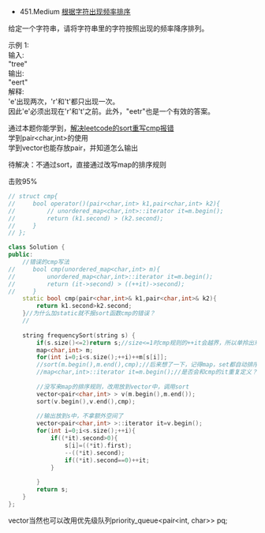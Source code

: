 - 451.Medium [根据字符出现频率排序](https://leetcode-cn.com/problems/sort-characters-by-frequency/)

给定一个字符串，请将字符串里的字符按照出现的频率降序排列。

示例 1:  
输入:  
"tree"  
输出:  
"eert"  
解释:  
'e'出现两次，'r'和't'都只出现一次。  
因此'e'必须出现在'r'和't'之前。此外，"eetr"也是一个有效的答案。  

通过本题你能学到，[解决leetcode的sort重写cmp报错](https://blog.csdn.net/qq_41562704/article/details/95908736)  
学到pair<char,int>的使用  
学到vector也能存放pair，并知道怎么输出  

待解决：不通过sort，直接通过改写map的排序规则

击败95%
```c++
// struct cmp{
//     bool operator()(pair<char,int> k1,pair<char,int> k2){
//         // unordered_map<char,int>::iterator it=m.begin();
//         return (k1.second) > (k2.second);
//     }
// };

class Solution {
public:
    //错误的cmp写法
//     bool cmp(unordered_map<char,int> m){
//         unordered_map<char,int>::iterator it=m.begin();
//         return (it->second) > ((++it)->second);
//     }
    static bool cmp(pair<char,int>& k1,pair<char,int>& k2){
        return k1.second>k2.second;
    }//为什么加static就不报sort函数cmp的错误？
    //
 
    string frequencySort(string s) {
        if(s.size()<=2)return s;//size<=1时cmp规则的++it会越界，所以单拎出来。
        map<char,int> m;
        for(int i=0;i<s.size();++i)++m[s[i]];
        //sort(m.begin(),m.end(),cmp);//后来想了一下，记得map，set都自动排序，不允许使用sort
        //map<char,int>::iterator it=m.begin();//是否会和cmp的it重复定义？
        
        //没写来map的排序规则，改用放到vector中，调用sort
        vector<pair<char,int> > v(m.begin(),m.end());
        sort(v.begin(),v.end(),cmp);
        
        //输出放到s中，不拿额外空间了
        vector<pair<char,int> >::iterator it=v.begin();
        for(int i=0;i<s.size();++i){
            if((*it).second>0){
                s[i]=((*it).first);
                --((*it).second);
                if((*it).second==0)++it;
            }
           
        }
        return s;
    }
};
```
vector当然也可以改用优先级队列priority_queue<pair<int, char>> pq;
